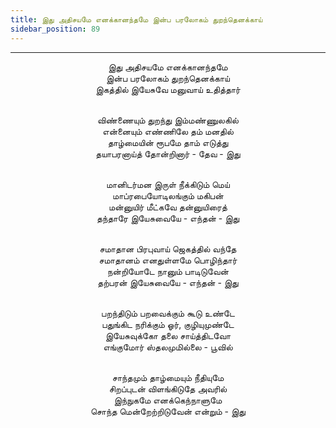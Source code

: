 ```yaml
---
title: இது அதிசயமே எனக்கானந்தமே இன்ப பரலோகம் துறந்தெனக்காய்
sidebar_position: 89
---
```


---
<center>
இது அதிசயமே எனக்கானந்தமே<br/>
இன்ப பரலோகம் துறந்தெனக்காய்<br/>
இகத்தில் இயேசுவே மனுவாய் உதித்தார்<br/><br/>

விண்ணையும் துறந்து இம்மண்ணுலகில்<br/>
என்னையும் எண்ணிலே தம் மனதில்<br/>
தாழ்மையின் ரூபமே தாம் எடுத்து<br/>
தயாபரனாய்த் தோன்றினார் - தேவ        - இது<br/><br/>

மானிடர்மன இருள் நீக்கிடும் மெய்<br/>
மாப்ரபையோடிலங்கும் மகிபன்<br/>
மன்னுயிர் மீட்கவே தன்னுயிரைத்<br/>
தந்தாரே இயேசுவையே - எந்தன்             - இது<br/><br/>

சமாதான பிரபுவாய் ஜெகத்தில் வந்தே<br/>
சமாதானம் எனதுள்ளமே பொழிந்தார்<br/>
நன்றியோடே நானும் பாடிடுவேன்<br/>
தற்பரன் இயேசுவையே - எந்தன்             - இது<br/><br/>

பறந்திடும் பறவைக்கும் கூடு உண்டே<br/>
பதுங்கிட நரிக்கும் ஓர், குழியுமுண்டே<br/>
இயேசுவுக்கோ தலை சாய்த்திடவோ<br/>
எங்குமோர் ஸ்தலமுமில்லை - பூவில்<br/><br/>

சாந்தமும் தாழ்மையும் நீதியுமே<br/>
சிறப்புடன் விளங்கிடுதே அவரில்<br/>
இந்நுகமே எனக்கெந்நாளுமே<br/>
சொந்த மென்றேற்றிடுவேன் என்றும்         - இது
</center>